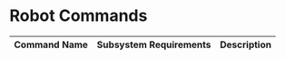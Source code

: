 # Robot Commands

| Command Name                                | Subsystem Requirements                   | Description                                    |
|---------------------------------------------|------------------------------------------|------------------------------------------------|
